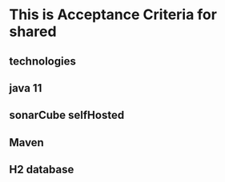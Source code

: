 # This is Acceptance Criteria for shared 
## technologies
## java 11
## sonarCube selfHosted
## Maven
## H2 database